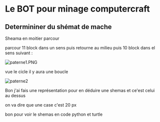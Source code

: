 # Le BOT  pour minage computercraft



## Determininer du shémat de mache

Sheama en moitier parcour 

parcour 11  block dans un sens puis retourne au milieu puis 10 block dans el sens suivant :

![paterne1.PNG](E:\Porgrammation\git\botTurtle\paterne1.PNG)



vue le cicle il y aura une boucle 

![paterne2](E:\Porgrammation\git\botTurtle\paterne2.PNG)

Bon j'ai fais une représentation pour en déduire une shemas et ce'est celui au dessus 

on va dire que une case c'est 20 px 

bon pour voir le shemas en code python et turtle 

